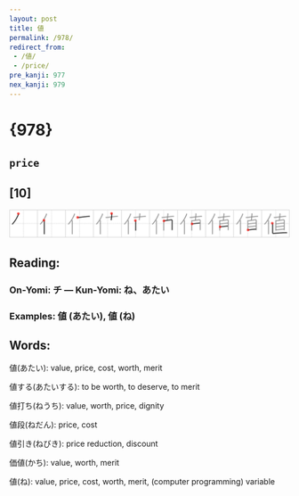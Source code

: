 ```yaml
---
layout: post
title: 値
permalink: /978/
redirect_from:
 - /値/
 - /price/
pre_kanji: 977
nex_kanji: 979
---
```


# {978}

## `price`

## [10]

<div class="stroke"><img src="../images/E580A4.png" /></div>

## Reading:

### On-Yomi: チ &mdash; Kun-Yomi: ね、あたい

### Examples: 値 (あたい), 値 (ね)

## Words:

値(あたい): value, price, cost, worth, merit

値する(あたいする): to be worth, to deserve, to merit

値打ち(ねうち): value, worth, price, dignity

値段(ねだん): price, cost

値引き(ねびき): price reduction, discount

価値(かち): value, worth, merit

値(ね): value, price, cost, worth, merit, (computer programming) variable
